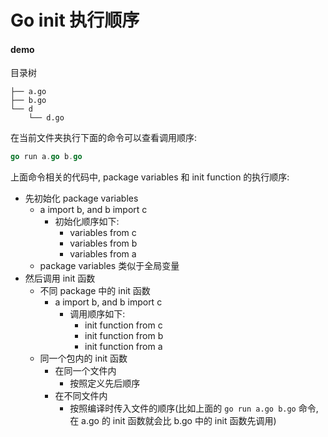 # Go init 执行顺序

#### demo

目录树
```
├── a.go
├── b.go
└── d
    └── d.go
```

在当前文件夹执行下面的命令可以查看调用顺序:
```go
go run a.go b.go
```

上面命令相关的代码中, package variables 和 init function 的执行顺序:
- 先初始化 package variables
  - a import b, and b import c
    - 初始化顺序如下:
      - variables from c
      - variables from b
      - variables from a
  - package variables 类似于全局变量
- 然后调用 init 函数
  - 不同 package 中的 init 函数
    - a import b, and b import c
      - 调用顺序如下:
        - init function from c
        - init function from b
        - init function from a
  - 同一个包内的 init 函数
    - 在同一个文件内
      - 按照定义先后顺序
    - 在不同文件内
      - 按照编译时传入文件的顺序(比如上面的 `go run a.go b.go` 命令, 在 a.go 的 init 函数就会比 b.go 中的 init 函数先调用)

